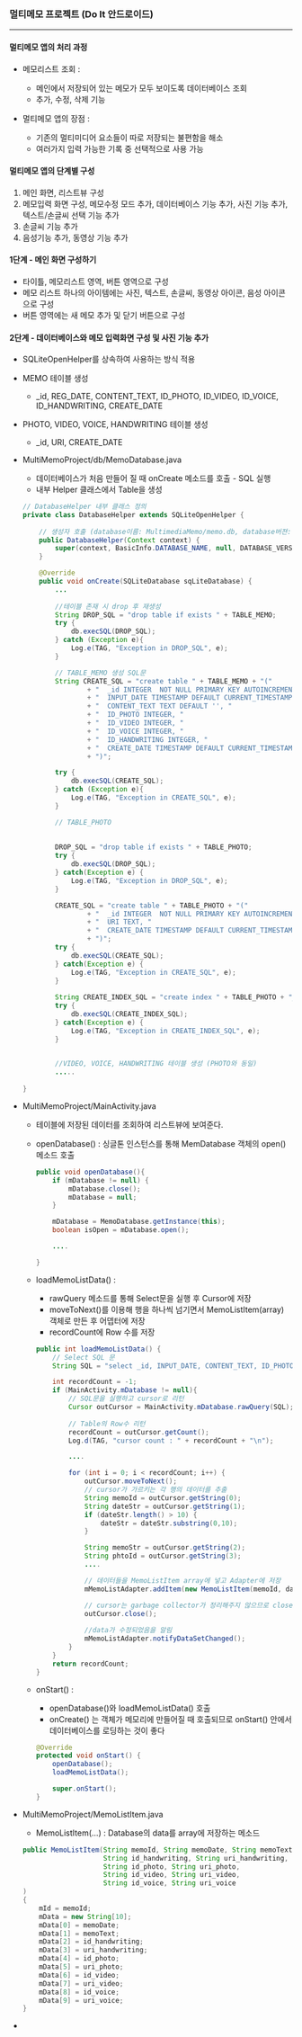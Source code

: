 ### 멀티메모 프로젝트 (Do It 안드로이드)

------

#### 멀티메모 앱의 처리 과정

- 메모리스트 조회 : 
  - 메인에서 저장되어 있는 메모가 모두 보이도록 데이터베이스 조회
  - 추가, 수정, 삭제 기능

- 멀티메모 앱의 장점 :
  - 기존의 멀티미디어 요소들이 따로 저장되는 불편함을 해소
  - 여러가지 입력 가능한 기록 중 선택적으로 사용 가능



#### 멀티메모 앱의 단계별 구성

1. 메인 화면, 리스트뷰 구성
2. 메모입력 화면 구성, 메모수정 모드 추가, 데이터베이스 기능 추가, 사진 기능 추가, 텍스트/손글씨 선택 기능 추가
3. 손글씨 기능 추가
4. 음성기능 추가, 동영상 기능 추가



#### 1단계 - 메인 화면 구성하기

- 타이틀, 메모리스트 영역, 버튼 영역으로 구성
- 메모 리스트 하나의 아이템에는 사진, 텍스트, 손글씨, 동영상 아이콘, 음성 아이콘으로 구성
- 버튼 영역에는 새 메모 추가 및 닫기 버튼으로 구성



#### 2단계 - 데이터베이스와 메모 입력화면 구성 및 사진 기능 추가

- SQLiteOpenHelper를 상속하여 사용하는 방식 적용

- MEMO 테이블 생성

  - _id, REG_DATE, CONTENT_TEXT, ID_PHOTO, ID_VIDEO, ID_VOICE, ID_HANDWRITING, CREATE_DATE

- PHOTO, VIDEO, VOICE, HANDWRITING 테이블 생성

  - _id, URI, CREATE_DATE

- MultiMemoProject/db/MemoDatabase.java

  - 데이터베이스가 처음 만들어 질 때 onCreate 메소드를 호출 - SQL 실행
  - 내부 Helper 클래스에서 Table을 생성

  ```java
  // DatabaseHelper 내부 클래스 정의
  private class DatabaseHelper extends SQLiteOpenHelper {
      
      // 생성자 호출 (database이름: MultimediaMemo/memo.db, database버젼: 1)
      public DatabaseHelper(Context context) {
          super(context, BasicInfo.DATABASE_NAME, null, DATABASE_VERSION);
      }
  
      @Override
      public void onCreate(SQLiteDatabase sqLiteDatabase) {
          ...
  		
          //테이블 존재 시 drop 후 재생성
          String DROP_SQL = "drop table if exists " + TABLE_MEMO;
          try {
              db.execSQL(DROP_SQL);
          } catch (Exception e){
              Log.e(TAG, "Exception in DROP_SQL", e);
          }
  
          // TABLE_MEMO 생성 SQL문
          String CREATE_SQL = "create table " + TABLE_MEMO + "("
                  + "  _id INTEGER  NOT NULL PRIMARY KEY AUTOINCREMENT, "
                  + "  INPUT_DATE TIMESTAMP DEFAULT CURRENT_TIMESTAMP, "
                  + "  CONTENT_TEXT TEXT DEFAULT '', "
                  + "  ID_PHOTO INTEGER, "
                  + "  ID_VIDEO INTEGER, "
                  + "  ID_VOICE INTEGER, "
                  + "  ID_HANDWRITING INTEGER, "
                  + "  CREATE_DATE TIMESTAMP DEFAULT CURRENT_TIMESTAMP "
                  + ")";
  
          try {
              db.execSQL(CREATE_SQL);
          } catch (Exception e){
              Log.e(TAG, "Exception in CREATE_SQL", e);
          }
  
          // TABLE_PHOTO
          
          
          DROP_SQL = "drop table if exists " + TABLE_PHOTO;
          try {
              db.execSQL(DROP_SQL);
          } catch(Exception e) {
              Log.e(TAG, "Exception in DROP_SQL", e);
          }
  
          CREATE_SQL = "create table " + TABLE_PHOTO + "("
                  + "  _id INTEGER  NOT NULL PRIMARY KEY AUTOINCREMENT, "
                  + "  URI TEXT, "
                  + "  CREATE_DATE TIMESTAMP DEFAULT CURRENT_TIMESTAMP "
                  + ")";
          try {
              db.execSQL(CREATE_SQL);
          } catch(Exception e) {
              Log.e(TAG, "Exception in CREATE_SQL", e);
          }
          
          String CREATE_INDEX_SQL = "create index " + TABLE_PHOTO + "_IDX ON " + 								TABLE_PHOTO + "(" + "URI" + ")";
          try {
              db.execSQL(CREATE_INDEX_SQL);
          } catch(Exception e) {
              Log.e(TAG, "Exception in CREATE_INDEX_SQL", e);
          }
  
          
          //VIDEO, VOICE, HANDWRITING 테이블 생성 (PHOTO와 동일)
          .....
     
  }
  ```

- MultiMemoProject/MainActivity.java

  - 테이블에 저장된 데이터를 조회하여 리스트뷰에 보여준다.

  - openDatabase() : 싱글톤 인스턴스를 통해 MemDatabase 객체의 open() 메소드 호출

    ```java
    public void openDatabase(){
        if (mDatabase != null) {
            mDatabase.close();
            mDatabase = null;
        }
    
        mDatabase = MemoDatabase.getInstance(this);
        boolean isOpen = mDatabase.open();
    
        ....
    
    }
    ```

  - loadMemoListData() : 

    - rawQuery 메소드를 통해 Select문을 실행 후 Cursor에 저장
    - moveToNext()를 이용해 행을 하나씩 넘기면서 MemoListItem(array) 객체로 만든 후 어뎁터에 저장
    - recordCount에 Row 수를 저장

    ```java
    public int loadMemoListData() {
        // Select SQL 문
        String SQL = "select _id, INPUT_DATE, CONTENT_TEXT, ID_PHOTO, ID_VIDEO, ID_VOICE, ID_HANDWRITING from MEMO order by INPUT_DATE desc";
    
        int recordCount = -1;
        if (MainActivity.mDatabase != null){
            // SQL문을 실행하고 cursor로 리턴
            Cursor outCursor = MainActivity.mDatabase.rawQuery(SQL);
    		
            // Table의 Row수 리턴
            recordCount = outCursor.getCount();
            Log.d(TAG, "cursor count : " + recordCount + "\n");
    
            ....
    
            for (int i = 0; i < recordCount; i++) {
                outCursor.moveToNext();
    			// cursor가 가르키는 각 행의 데이터를 추출
                String memoId = outCursor.getString(0);
                String dateStr = outCursor.getString(1);
                if (dateStr.length() > 10) {
                    dateStr = dateStr.substring(0,10);
                }
    
                String memoStr = outCursor.getString(2);
                String phtoId = outCursor.getString(3);
                ....
    
                // 데이터들을 MemoListItem array에 넣고 Adapter에 저장 
                mMemoListAdapter.addItem(new MemoListItem(memoId, dateStr, memoStr, handwritingId, handwritingUriStr, phtoId, photoUriStr, videoId, videoUriStr, voiceId, voiceUriStr));
    
                // cursor는 garbage collector가 정리해주지 않으므로 close() 실행
                outCursor.close();
                
                //data가 수정되었음을 알림
                mMemoListAdapter.notifyDataSetChanged();
            }
        }
        return recordCount;
    }
    ```

  - onStart() : 

    - openDatabase()와 loadMemoListData() 호출
    - onCreate() 는 객체가 메모리에 만들어질 때 호출되므로 onStart() 안에서 데이터베이스를 로딩하는 것이 좋다

    ```java
    @Override
    protected void onStart() {
        openDatabase();
        loadMemoListData();
    
        super.onStart();
    }
    ```



- MultiMemoProject/MemoListItem.java

  - MemoListItem(...) : Database의 data를 array에 저장하는 메소드

  ```java
  public MemoListItem(String memoId, String memoDate, String memoText,
                      String id_handwriting, String uri_handwriting,
                      String id_photo, String uri_photo,
                      String id_video, String uri_video,
                      String id_voice, String uri_voice
  )
  {
      mId = memoId;
      mData = new String[10];
      mData[0] = memoDate;
      mData[1] = memoText;
      mData[2] = id_handwriting;
      mData[3] = uri_handwriting;
      mData[4] = id_photo;
      mData[5] = uri_photo;
      mData[6] = id_video;
      mData[7] = uri_video;
      mData[8] = id_voice;
      mData[9] = uri_voice;
  }
  ```



- 